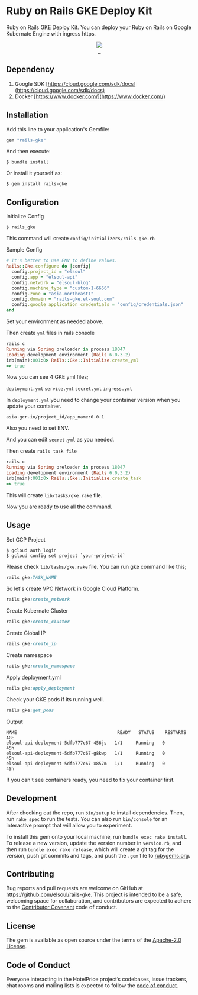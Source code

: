 # Ruby on Rails GKE Deploy Kit

Ruby on Rails GKE Deploy Kit. You can deploy your Ruby on Rails on Google Kubernate Engine with ingress https.

<p align="center">

  <a aria-label="Ruby logo" href="https://el-soul.com">
    <img src="https://badgen.net/badge/icon/Made%20by%20ELSOUL?icon=ruby&label&color=black&labelColor=black">
  </a>
  <br/>

  <a aria-label="Ruby Gem version" href="https://rubygems.org/gems/rails-gke">
    <img alt="" src="https://badgen.net/rubygems/v/rails-gke/latest">
  </a>
  <a aria-label="Downloads Number" href="https://rubygems.org/gems/rails-gke">
    <img alt="" src="https://badgen.net/rubygems/dt/rails-gke">
  </a>
  <a aria-label="License" href="https://github.com/elsoul/rails-gke/blob/master/LICENSE">
    <img alt="" src="https://badgen.net/badge/license/Apache/blue">
  </a>
</p>

## Dependency

1. Google SDK
[https://cloud.google.com/sdk/docs](https://cloud.google.com/sdk/docs)
2. Docker
[https://www.docker.com/](https://www.docker.com/)

## Installation

Add this line to your application's Gemfile:

```ruby
gem "rails-gke"
```

And then execute:

    $ bundle install

Or install it yourself as:

    $ gem install rails-gke

## Configuration
Initialize Config

    $ rails_gke

This command will create `config/initializers/rails-gke.rb`

Sample Config
```ruby
# It's better to use ENV to define values.
Rails::Gke.configure do |config|
  config.project_id = "elsoul"
  config.app = "elsoul-api"
  config.network = "elsoul-blog"
  config.machine_type = "custom-1-6656"
  config.zone = "asia-northeast1"
  config.domain = "rails-gke.el-soul.com"
  config.google_application_credentials = "config/credentials.json"
end
```
Set your environment as needed above.

Then create `yml` files in rails console

```ruby
rails c
Running via Spring preloader in process 18047
Loading development environment (Rails 6.0.3.2)
irb(main):001:0> Rails::Gke::Initialize.create_yml
=> true
```


Now you can see 4 GKE yml files;

`deployment.yml`
`service.yml`
`secret.yml`
`ingress.yml`

In `deployment.yml` you need to change your container version when you update your container.


`asia.gcr.io/project_id/app_name:0.0.1`


Also you need to set ENV. 

And you can edit `secret.yml` as you needed.


Then create `rails task file`

```ruby
rails c
Running via Spring preloader in process 18047
Loading development environment (Rails 6.0.3.2)
irb(main):001:0> Rails::Gke::Initialize.create_task
=> true
```

This will create `lib/tasks/gke.rake` file.


Now you are ready to use all the command.


## Usage

Set GCP Project

    $ gcloud auth login
    $ gcloud config set project `your-project-id`

Please check `lib/tasks/gke.rake` file.
You can run gke command like this;

```ruby
rails gke:TASK_NAME
```

So let's create VPC Network in Google Cloud Platform.

```ruby
rails gke:create_network
```

Create Kubernate Cluster

```ruby
rails gke:create_cluster
```

Create Global IP

```ruby
rails gke:create_ip
```

Create namespace

```ruby
rails gke:create_namespace
```

Apply deployment.yml

```ruby
rails gke:apply_deployment
```

Check your GKE pods if its running well.

```ruby
rails gke:get_pods
```

Output
```
NAME                                      READY   STATUS    RESTARTS   AGE
elsoul-api-deployment-5dfb777c67-456js   1/1     Running   0          45h
elsoul-api-deployment-5dfb777c67-g8kwp   1/1     Running   0          45h
elsoul-api-deployment-5dfb777c67-x857m   1/1     Running   0          45h
```
If you can't see containers ready, you need to fix your container first.



## Development

After checking out the repo, run `bin/setup` to install dependencies. Then, run `rake spec` to run the tests. You can also run `bin/console` for an interactive prompt that will allow you to experiment.

To install this gem onto your local machine, run `bundle exec rake install`. To release a new version, update the version number in `version.rb`, and then run `bundle exec rake release`, which will create a git tag for the version, push git commits and tags, and push the `.gem` file to [rubygems.org](https://rubygems.org/gems/rails-gke).

## Contributing

Bug reports and pull requests are welcome on GitHub at https://github.com/elsoul/rails-gke. This project is intended to be a safe, welcoming space for collaboration, and contributors are expected to adhere to the [Contributor Covenant](http://contributor-covenant.org) code of conduct.

## License

The gem is available as open source under the terms of the [Apache-2.0 License](https://www.apache.org/licenses/LICENSE-2.0).

## Code of Conduct

Everyone interacting in the HotelPrice project’s codebases, issue trackers, chat rooms and mailing lists is expected to follow the [code of conduct](https://github.com/elsoul/rails-gke/blob/master/CODE_OF_CONDUCT.md).